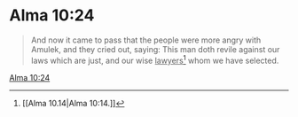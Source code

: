 # Alma 10:24

> And now it came to pass that the people were more angry with Amulek, and they cried out, saying: This man doth revile against our laws which are just, and our wise <u>lawyers</u>[^a] whom we have selected.

[Alma 10:24](https://www.churchofjesuschrist.org/study/scriptures/bofm/alma/10?lang=eng&id=p24#p24)


[^a]: [[Alma 10.14|Alma 10:14.]]
